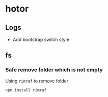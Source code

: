 

# hotor

## Logs ##
* Add bootstrap switch style

## fs

### Safe remove folder which is not empty

Using `rimraf` to remove folder

```cmd
npm install rimraf
```

